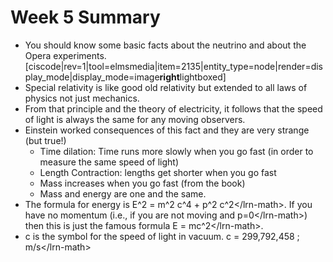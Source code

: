 # Week 5 Summary

* You should know some basic facts about the neutrino and about the Opera experiments.\[ciscode\|rev=1\|tool=elmsmedia\|item=2135\|entity\_type=node\|render=display\_mode\|display\_mode=image**right**lightboxed\]
* Special relativity is like good old relativity but extended to all laws of physics not just mechanics.
* From that principle and the theory of electricity, it follows that the speed of light is always the same for any moving observers.
* Einstein worked consequences of this fact and they are very strange \(but true!\)
  * Time dilation: Time runs more slowly when you go fast \(in order to measure the same speed of light\)
  * Length Contraction: lengths get shorter when you go fast
  * Mass increases when you go fast \(from the book\)
  * Mass and energy are one and the same.
* The formula for energy is E^2 = m^2 c^4 + p^2 c^2&lt;/lrn-math&gt;. If you have no momentum \(i.e., if you are not moving and p=0&lt;/lrn-math&gt;\) then this is just the famous formula E = mc^2&lt;/lrn-math&gt;.
* c is the symbol for the speed of light in vacuum.  c = 299,792,458 \; m/s&lt;/lrn-math&gt;

